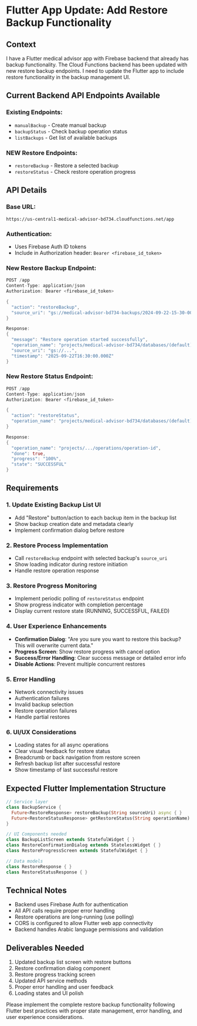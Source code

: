 # Flutter App Update: Add Restore Backup Functionality

## Context
I have a Flutter medical advisor app with Firebase backend that already has backup functionality. The Cloud Functions backend has been updated with new restore backup endpoints. I need to update the Flutter app to include restore functionality in the backup management UI.

## Current Backend API Endpoints Available

### Existing Endpoints:
- `manualBackup` - Create manual backup
- `backupStatus` - Check backup operation status  
- `listBackups` - Get list of available backups

### NEW Restore Endpoints:
- `restoreBackup` - Restore a selected backup
- `restoreStatus` - Check restore operation progress

## API Details

### Base URL:
```
https://us-central1-medical-advisor-bd734.cloudfunctions.net/app
```

### Authentication:
- Uses Firebase Auth ID tokens
- Include in Authorization header: `Bearer <firebase_id_token>`

### New Restore Backup Endpoint:
```dart
POST /app
Content-Type: application/json
Authorization: Bearer <firebase_id_token>

{
  "action": "restoreBackup",
  "source_uri": "gs://medical-advisor-bd734-backups/2024-09-22-15-30-00/2024-09-22-15-30-00.overall_export_metadata"
}

Response:
{
  "message": "Restore operation started successfully",
  "operation_name": "projects/medical-advisor-bd734/databases/(default)/operations/operation-id",
  "source_uri": "gs://...",
  "timestamp": "2025-09-22T16:30:00.000Z"
}
```

### New Restore Status Endpoint:
```dart
POST /app
Content-Type: application/json
Authorization: Bearer <firebase_id_token>

{
  "action": "restoreStatus",
  "operation_name": "projects/medical-advisor-bd734/databases/(default)/operations/operation-id"
}

Response:
{
  "operation_name": "projects/.../operations/operation-id",
  "done": true,
  "progress": "100%",
  "state": "SUCCESSFUL"
}
```

## Requirements

### 1. Update Existing Backup List UI
- Add "Restore" button/action to each backup item in the backup list
- Show backup creation date and metadata clearly
- Implement confirmation dialog before restore

### 2. Restore Process Implementation
- Call `restoreBackup` endpoint with selected backup's `source_uri`
- Show loading indicator during restore initiation
- Handle restore operation response

### 3. Restore Progress Monitoring
- Implement periodic polling of `restoreStatus` endpoint
- Show progress indicator with completion percentage
- Display current restore state (RUNNING, SUCCESSFUL, FAILED)

### 4. User Experience Enhancements
- **Confirmation Dialog**: "Are you sure you want to restore this backup? This will overwrite current data."
- **Progress Screen**: Show restore progress with cancel option
- **Success/Error Handling**: Clear success message or detailed error info
- **Disable Actions**: Prevent multiple concurrent restores

### 5. Error Handling
- Network connectivity issues
- Authentication failures
- Invalid backup selection
- Restore operation failures
- Handle partial restores

### 6. UI/UX Considerations
- Loading states for all async operations
- Clear visual feedback for restore status
- Breadcrumb or back navigation from restore screen
- Refresh backup list after successful restore
- Show timestamp of last successful restore

## Expected Flutter Implementation Structure

```dart
// Service layer
class BackupService {
  Future<RestoreResponse> restoreBackup(String sourceUri) async { }
  Future<RestoreStatusResponse> getRestoreStatus(String operationName) async { }
}

// UI Components needed
class BackupListScreen extends StatefulWidget { }
class RestoreConfirmationDialog extends StatelessWidget { }
class RestoreProgressScreen extends StatefulWidget { }

// Data models
class RestoreResponse { }
class RestoreStatusResponse { }
```

## Technical Notes
- Backend uses Firebase Auth for authentication
- All API calls require proper error handling
- Restore operations are long-running (use polling)
- CORS is configured to allow Flutter web app connectivity
- Backend handles Arabic language permissions and validation

## Deliverables Needed
1. Updated backup list screen with restore buttons
2. Restore confirmation dialog component
3. Restore progress tracking screen
4. Updated API service methods
5. Proper error handling and user feedback
6. Loading states and UI polish

Please implement the complete restore backup functionality following Flutter best practices with proper state management, error handling, and user experience considerations.